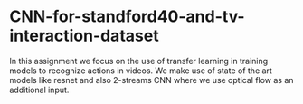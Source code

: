 # CNN-for-standford40-and-tv-interaction-dataset
In this assignment we focus on the use of transfer learning in training models to recognize actions in videos. We make use of state of the art models like resnet and also 2-streams CNN where we use optical flow as an additional input.
